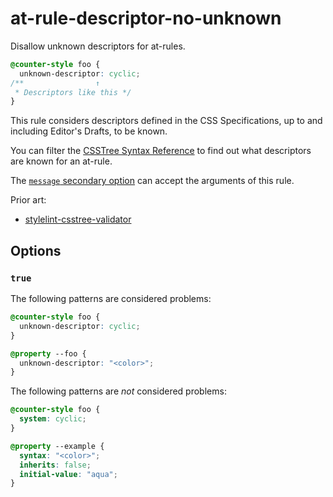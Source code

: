 # at-rule-descriptor-no-unknown

Disallow unknown descriptors for at-rules.

<!-- prettier-ignore -->
```css
@counter-style foo {
  unknown-descriptor: cyclic;
/**                ↑
 * Descriptors like this */
}
```

This rule considers descriptors defined in the CSS Specifications, up to and including Editor's Drafts, to be known.

You can filter the [CSSTree Syntax Reference](https://csstree.github.io/docs/syntax/) to find out what descriptors are known for an at-rule.


The [`message` secondary option](../../../docs/user-guide/configure.md#message) can accept the arguments of this rule.

Prior art:
- [stylelint-csstree-validator](https://www.npmjs.com/package/stylelint-csstree-validator)

## Options

### `true`

The following patterns are considered problems:

<!-- prettier-ignore -->
```css
@counter-style foo {
  unknown-descriptor: cyclic;
}
```

```css
@property --foo {
  unknown-descriptor: "<color>";
}
```

The following patterns are _not_ considered problems:

<!-- prettier-ignore -->
```css
@counter-style foo {
  system: cyclic;
}
```

<!-- prettier-ignore -->
```css
@property --example {
  syntax: "<color>";
  inherits: false;
  initial-value: "aqua";
}
```
